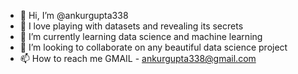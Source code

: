 - 👋 Hi, I’m @ankurgupta338
- 👀 I love playing with datasets and revealing its secrets
- 🌱 I’m currently learning data science and machine learning
- 💞️ I’m looking to collaborate on any beautiful data science project
- 📫 How to reach me GMAIL - ankurgupta338@gmail.com

<!---
ankurgupta338/ankurgupta338 is a ✨ special ✨ repository because its `README.md` (this file) appears on your GitHub profile.
You can click the Preview link to take a look at your changes.
--->
